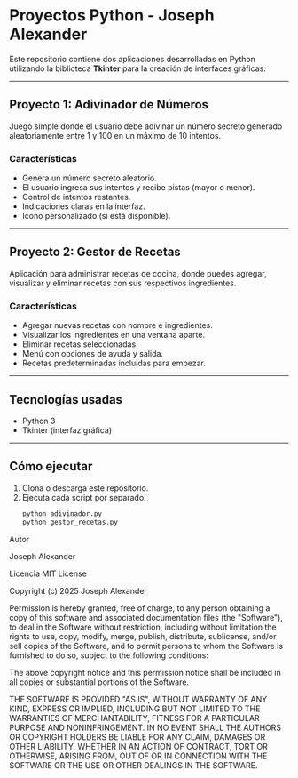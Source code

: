 # Proyectos Python - Joseph Alexander

Este repositorio contiene dos aplicaciones desarrolladas en Python utilizando la biblioteca **Tkinter** para la creación de interfaces gráficas.

---

## Proyecto 1: Adivinador de Números

Juego simple donde el usuario debe adivinar un número secreto generado aleatoriamente entre 1 y 100 en un máximo de 10 intentos.

### Características
- Genera un número secreto aleatorio.
- El usuario ingresa sus intentos y recibe pistas (mayor o menor).
- Control de intentos restantes.
- Indicaciones claras en la interfaz.
- Icono personalizado (si está disponible).

---

## Proyecto 2: Gestor de Recetas

Aplicación para administrar recetas de cocina, donde puedes agregar, visualizar y eliminar recetas con sus respectivos ingredientes.

### Características
- Agregar nuevas recetas con nombre e ingredientes.
- Visualizar los ingredientes en una ventana aparte.
- Eliminar recetas seleccionadas.
- Menú con opciones de ayuda y salida.
- Recetas predeterminadas incluidas para empezar.

---

## Tecnologías usadas

- Python 3
- Tkinter (interfaz gráfica)

---

## Cómo ejecutar

1. Clona o descarga este repositorio.
2. Ejecuta cada script por separado:
   ```bash
   python adivinador.py
   python gestor_recetas.py
Autor

Joseph Alexander

Licencia
MIT License

Copyright (c) 2025 Joseph Alexander

Permission is hereby granted, free of charge, to any person obtaining a copy
of this software and associated documentation files (the "Software"), to deal
in the Software without restriction, including without limitation the rights
to use, copy, modify, merge, publish, distribute, sublicense, and/or sell
copies of the Software, and to permit persons to whom the Software is
furnished to do so, subject to the following conditions:

The above copyright notice and this permission notice shall be included in all
copies or substantial portions of the Software.

THE SOFTWARE IS PROVIDED "AS IS", WITHOUT WARRANTY OF ANY KIND, EXPRESS OR
IMPLIED, INCLUDING BUT NOT LIMITED TO THE WARRANTIES OF MERCHANTABILITY,
FITNESS FOR A PARTICULAR PURPOSE AND NONINFRINGEMENT. IN NO EVENT SHALL THE
AUTHORS OR COPYRIGHT HOLDERS BE LIABLE FOR ANY CLAIM, DAMAGES OR OTHER
LIABILITY, WHETHER IN AN ACTION OF CONTRACT, TORT OR OTHERWISE, ARISING FROM,
OUT OF OR IN CONNECTION WITH THE SOFTWARE OR THE USE OR OTHER DEALINGS IN THE
SOFTWARE.
